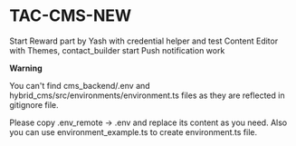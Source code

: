 # TAC-CMS-NEW

Start Reward part by Yash with credential helper and test 
Content Editor with Themes, contact_builder start
Push notification work

**Warning**

You can't find cms_backend/.env and hybrid_cms/src/environments/environment.ts files as they are reflected in gitignore file. 

Please copy .env_remote -> .env and replace its content as you need. 
Also you can use environment_example.ts to create environment.ts file.